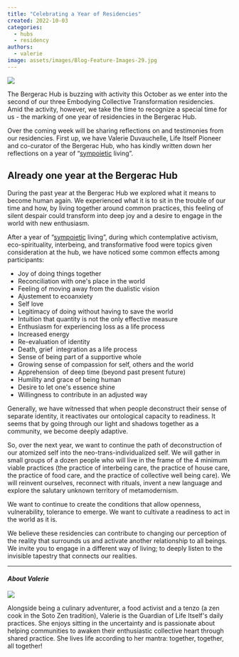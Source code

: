 ```yaml
---
title: "Celebrating a Year of Residencies"
created: 2022-10-03
categories: 
  - hubs
  - residency
authors: 
  - valerie
image: assets/images/Blog-Feature-Images-29.jpg
---
```


![](assets/images/Blog-Feature-Images-29-1024x576.jpg)

The Bergerac Hub is buzzing with activity this October as we enter into the second of our three Embodying Collective Transformation residencies. Amid the activity, however, we take the time to recognize a special time for us - the marking of one year of residencies in the Bergerac Hub.

Over the coming week will be sharing reflections on and testimonies from our residencies. First up, we have Valerie Duvauchelle, Life Itself Pioneer and co-curator of the Bergerac Hub, who has kindly written down her reflections on a year of “[sympoietic](https://en.wiktionary.org/wiki/sympoietic) living”.

## Already one year at the Bergerac Hub

During the past year at the Bergerac Hub we explored what it means to become human again. We experienced what it is to sit in the trouble of our time and how, by living together around common practices, this feeling of silent despair could transform into deep joy and a desire to engage in the world with new enthusiasm. 

After a year of “[sympoietic](https://en.wiktionary.org/wiki/sympoietic) living”, during which contemplative activism, eco-spirituality, interbeing, and transformative food were topics given consideration at the hub, we have noticed some common effects among participants: 

- Joy of doing things together 
- Reconciliation with one's place in the world 
- Feeling of moving away from the dualistic vision
- Ajustement to ecoanxiety
- Self love 
- Legitimacy of doing without having to save the world 
- Intuition that quantity is not the only effective measure 
- Enthusiasm for experiencing loss as a life process
- Increased energy 
- Re-evaluation of identity 
- Death, grief  integration as a life process
- Sense of being part of a supportive whole 
- Growing sense of compassion for self, others and the world 
- Apprehension  of deep time (beyond past present future)
- Humility and grace of being human
- Desire to let one's essence shine 
- Willingness to contribute in an adjusted way

Generally, we have witnessed that when people deconstruct their sense of separate identity, it reactivates our ontological capacity to readiness. It seems that by going through our light and shadows together as a community, we become deeply adaptive.

So, over the next year, we want to continue the path of deconstruction of our atomized self into the neo-trans-individualized self. We will gather in small groups of a dozen people who will live in the frame of the 4 minimum viable practices (the practice of interbeing care, the practice of house care, the practice of food care, and the practice of collective well being care). We will reinvent ourselves, reconnect with rituals, invent a new language and explore the salutary unknown territory of metamodernism.

We want to continue to create the conditions that allow openness, vulnerability, tolerance to emerge. We want to cultivate a readiness to act in the world as it is.

We believe these residencies can contribute to changing our perception of the reality that surrounds us and activate another relationship to all beings. We invite you to engage in a different way of living; to deeply listen to the invisible tapestry that connects our realities. 

* * *

#### _About Valerie_

![](assets/images/star-portrait--1024x683.jpg)

Alongside being a culinary adventurer, a food activist and a tenzo (a zen cook in the Soto Zen tradition), Valerie is the Guardian of Life Itself's daily practices. She enjoys sitting in the uncertainty and is passionate about helping communities to awaken their enthusiastic collective heart through shared practice. She lives life according to her mantra: together, together, all together!

